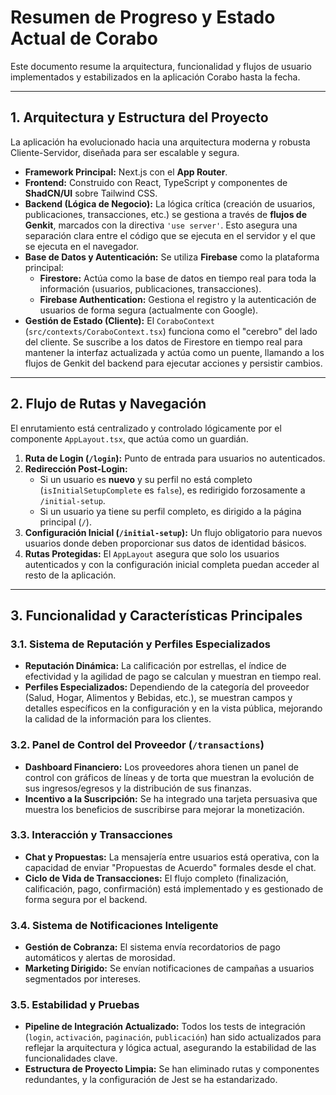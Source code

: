 # Resumen de Progreso y Estado Actual de Corabo

Este documento resume la arquitectura, funcionalidad y flujos de usuario implementados y estabilizados en la aplicación Corabo hasta la fecha.

---

## 1. Arquitectura y Estructura del Proyecto

La aplicación ha evolucionado hacia una arquitectura moderna y robusta Cliente-Servidor, diseñada para ser escalable y segura.

-   **Framework Principal:** Next.js con el **App Router**.
-   **Frontend:** Construido con React, TypeScript y componentes de **ShadCN/UI** sobre Tailwind CSS.
-   **Backend (Lógica de Negocio):** La lógica crítica (creación de usuarios, publicaciones, transacciones, etc.) se gestiona a través de **flujos de Genkit**, marcados con la directiva `'use server'`. Esto asegura una separación clara entre el código que se ejecuta en el servidor y el que se ejecuta en el navegador.
-   **Base de Datos y Autenticación:** Se utiliza **Firebase** como la plataforma principal:
    -   **Firestore:** Actúa como la base de datos en tiempo real para toda la información (usuarios, publicaciones, transacciones).
    -   **Firebase Authentication:** Gestiona el registro y la autenticación de usuarios de forma segura (actualmente con Google).
-   **Gestión de Estado (Cliente):** El `CoraboContext` (`src/contexts/CoraboContext.tsx`) funciona como el "cerebro" del lado del cliente. Se suscribe a los datos de Firestore en tiempo real para mantener la interfaz actualizada y actúa como un puente, llamando a los flujos de Genkit del backend para ejecutar acciones y persistir cambios.

---

## 2. Flujo de Rutas y Navegación

El enrutamiento está centralizado y controlado lógicamente por el componente `AppLayout.tsx`, que actúa como un guardián.

1.  **Ruta de Login (`/login`):** Punto de entrada para usuarios no autenticados.
2.  **Redirección Post-Login:**
    -   Si un usuario es **nuevo** y su perfil no está completo (`isInitialSetupComplete` es `false`), es redirigido forzosamente a `/initial-setup`.
    -   Si un usuario ya tiene su perfil completo, es dirigido a la página principal (`/`).
3.  **Configuración Inicial (`/initial-setup`):** Un flujo obligatorio para nuevos usuarios donde deben proporcionar sus datos de identidad básicos.
4.  **Rutas Protegidas:** El `AppLayout` asegura que solo los usuarios autenticados y con la configuración inicial completa puedan acceder al resto de la aplicación.

---

## 3. Funcionalidad y Características Principales

### 3.1. Sistema de Reputación y Perfiles Especializados
-   **Reputación Dinámica:** La calificación por estrellas, el índice de efectividad y la agilidad de pago se calculan y muestran en tiempo real.
-   **Perfiles Especializados:** Dependiendo de la categoría del proveedor (Salud, Hogar, Alimentos y Bebidas, etc.), se muestran campos y detalles específicos en la configuración y en la vista pública, mejorando la calidad de la información para los clientes.

### 3.2. Panel de Control del Proveedor (`/transactions`)
-   **Dashboard Financiero:** Los proveedores ahora tienen un panel de control con gráficos de líneas y de torta que muestran la evolución de sus ingresos/egresos y la distribución de sus finanzas.
-   **Incentivo a la Suscripción:** Se ha integrado una tarjeta persuasiva que muestra los beneficios de suscribirse para mejorar la monetización.

### 3.3. Interacción y Transacciones
-   **Chat y Propuestas:** La mensajería entre usuarios está operativa, con la capacidad de enviar "Propuestas de Acuerdo" formales desde el chat.
-   **Ciclo de Vida de Transacciones:** El flujo completo (finalización, calificación, pago, confirmación) está implementado y es gestionado de forma segura por el backend.

### 3.4. Sistema de Notificaciones Inteligente
-   **Gestión de Cobranza:** El sistema envía recordatorios de pago automáticos y alertas de morosidad.
-   **Marketing Dirigido:** Se envían notificaciones de campañas a usuarios segmentados por intereses.

### 3.5. Estabilidad y Pruebas
-   **Pipeline de Integración Actualizado:** Todos los tests de integración (`login`, `activación`, `paginación`, `publicación`) han sido actualizados para reflejar la arquitectura y lógica actual, asegurando la estabilidad de las funcionalidades clave.
-   **Estructura de Proyecto Limpia:** Se han eliminado rutas y componentes redundantes, y la configuración de Jest se ha estandarizado.
